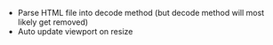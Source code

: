 <ul>
  <li>Parse HTML file into decode method (but decode method will most likely get removed)</li>
  <li>Auto update viewport on resize</li>
</ul>
